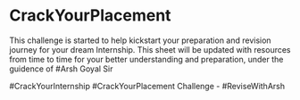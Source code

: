 # CrackYourPlacement


This challenge is started to help kickstart your preparation and revision journey for your dream Internship.
This sheet will be updated with resources from time to time for your better understanding and preparation, under the guidence of #Arsh Goyal Sir


#CrackYourInternship #CrackYourPlacement Challenge - #ReviseWithArsh
